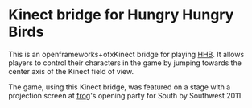 # Kinect bridge for Hungry Hungry Birds
This is an openframeworks+ofxKinect bridge for playing [HHB](https://github.com/RwwL/HHB). It allows players to control their characters in the game by jumping towards the center axis of the Kinect field of view.

The game, using this Kinect bridge, was featured on a stage with a projection screen at [frog](https://frogdesign.com)'s opening party for South by Southwest 2011.
